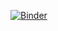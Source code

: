 [![Binder](https://mybinder.org/badge_logo.svg)](https://mybinder.org/v2/gh/daveb-dev/project_binder.git/main)
